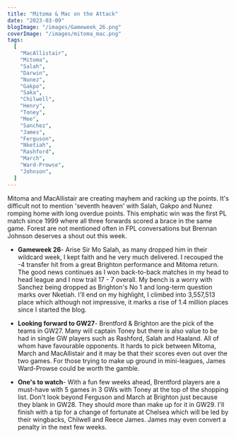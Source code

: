 ```yaml
---
title: "Mitoma & Mac on the Attack"
date: "2023-03-09"
blogImage: "/images/Gameweek_26.png"
coverImage: "/images/mitoma_mac.png"
tags:
  [
    "MacAllistair",
    "Mitoma",
    "Salah",
    "Darwin",
    "Nunez",
    "Gakpo",
    "Saka",
    "Chilwell",
    "Henry",
    "Toney",
    "Mee",
    "Sanchez",
    "James",
    "Ferguson",
    "Nketiah",
    "Rashford",
    "March",
    "Ward-Prowse",
    "Johnson",
  ]
---
```


Mitoma and MacAllistair are creating mayhem and racking up the points. It's difficult not to mention 'seventh heaven' with Salah, Gakpo and Nunez romping home with long overdue points. This emphatic win was the first PL match since 1999 where all three forwards scored a brace in the same game. Forest are not mentioned often in FPL conversations but Brennan Johnson deserves a shout out this week.

- **Gameweek 26**- Arise Sir Mo Salah, as many dropped him in their wildcard week, I kept faith and he very much delivered. I recouped the -4 transfer hit from a great Brighton performance and Mitoma return. The good news continues as I won back-to-back matches in my head to head league and I now trail 17 - 7 overall. My bench is a worry with Sanchez being dropped as Brighton's No 1 and long-term question marks over Nketiah. I'll end on my highlight, I climbed into 3,557,513 place which although not impressive, it marks a rise of 1.4 million places since I started the blog.
- **Looking forward to GW27**- Brentford & Brighton are the pick of the teams in GW27. Many will captain Toney but there is also value to be had in single GW players such as Rashford, Salah and Haaland. All of whom have favourable opponents. It hards to pick between Mitoma, March and MacAllistair and it may be that their scores even out over the two games. For those trying to make up ground in mini-leagues, James Ward-Prowse could be worth the gamble.

- **One's to watch**- With a fun few weeks ahead, Brentford players are a must-have with 5 games in 3 GWs with Toney at the top of the shopping list. Don't look beyond Ferguson and March at Brighton just because they blank in GW28. They should more than make up for it in GW29. I'll finish with a tip for a change of fortunate at Chelsea which will be led by their wingbacks, Chilwell and Reece James. James may even convert a penalty in the next few weeks.
